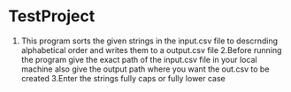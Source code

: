 # TestProject

1. This program sorts the given strings in the input.csv file  to descrnding alphabetical order and writes them to a output.csv file
2.Before running the program give the exact path of the input.csv file in your local machine also give the output path where you want the out.csv to be created
3.Enter the strings fully caps or fully lower case

